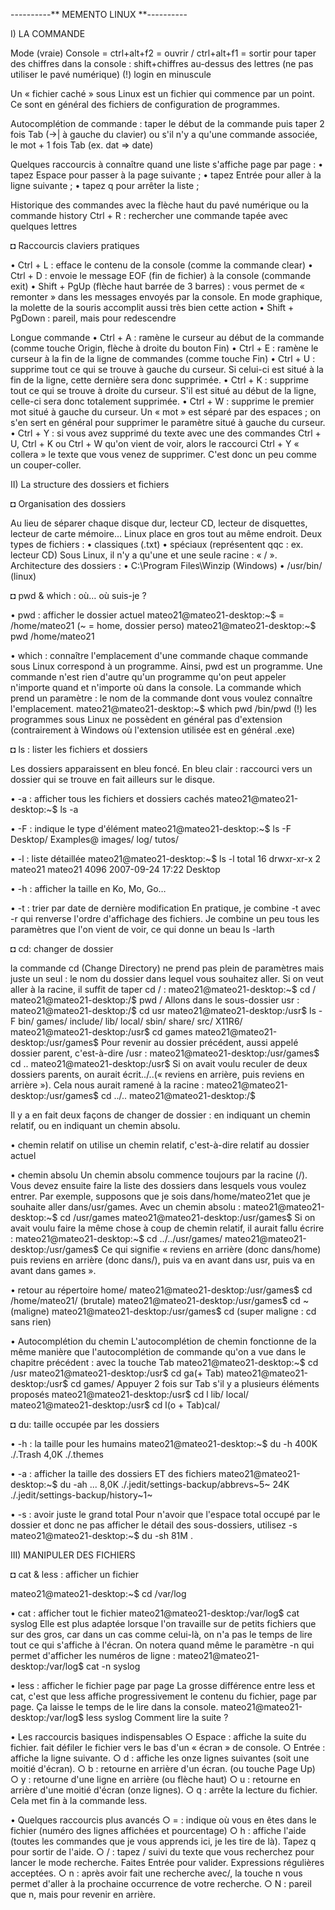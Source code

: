 ----------** MEMENTO LINUX **----------

I) LA COMMANDE

Mode (vraie) Console = ctrl+alt+f2 = ouvrir / ctrl+alt+f1 = sortir
pour taper des chiffres dans la console : shift+chiffres au-dessus des lettres
(ne pas utiliser le pavé numérique)
(!) login en minuscule

Un « fichier caché » sous Linux est un fichier qui commence par un point.
Ce sont en général des fichiers de configuration de programmes.

Autocomplétion de commande : taper le début de la commande puis taper 2 fois Tab (->| à gauche du clavier)
ou s'il n'y a qu'une commande associée, le mot + 1 fois Tab (ex. dat => date)

Quelques raccourcis à connaître quand une liste s'affiche page par page :
• tapez Espace pour passer à la page suivante ;
• tapez Entrée pour aller à la ligne suivante ;
• tapez q pour arrêter la liste ;

Historique des commandes avec la flèche haut du pavé numérique ou la commande history
Ctrl + R : rechercher une commande tapée avec quelques lettres

◘ Raccourcis claviers pratiques

• Ctrl + L : efface le contenu de la console (comme la commande clear)
• Ctrl + D : envoie le message EOF (fin de fichier) à la console (commande exit)
• Shift + PgUp (flèche haut barrée de 3 barres) : vous permet de « remonter » dans les messages envoyés par la console. En mode graphique, la molette de la souris accomplit aussi très bien cette action
• Shift + PgDown : pareil, mais pour redescendre

Longue commande
• Ctrl + A : ramène le curseur au début de la commande (comme touche Origin, flèche à droite du bouton Fin)
• Ctrl + E : ramène le curseur à la fin de la ligne de commandes (comme touche Fin)
• Ctrl + U : supprime tout ce qui se trouve à gauche du curseur. Si celui-ci est situé à la fin de la ligne, cette dernière sera donc supprimée.
• Ctrl + K : supprime tout ce qui se trouve à droite du curseur. S'il est situé au début de la ligne, celle-ci sera donc totalement supprimée.
• Ctrl + W : supprime le premier mot situé à gauche du curseur. Un « mot » est séparé par des espaces ; on s'en sert en général pour supprimer le paramètre situé à gauche du curseur.
• Ctrl + Y : si vous avez supprimé du texte avec une des commandes Ctrl + U, Ctrl + K ou Ctrl + W qu'on vient de voir, alors le raccourci Ctrl + Y « collera » le texte que vous venez de supprimer. C'est donc un peu comme un couper-coller.


II) La structure des dossiers et fichiers

◘ Organisation des dossiers

Au lieu de séparer chaque disque dur, lecteur CD, lecteur de disquettes, lecteur de carte mémoire… Linux place en gros tout au même endroit.
Deux types de fichiers :
• classiques (.txt)
• spéciaux (représentent qqc : ex. lecteur CD)
Sous Linux, il n'y a qu'une et une seule racine : « / ».
Architecture des dossiers :
• C:\Program Files\Winzip (Windows)
• /usr/bin/ (linux)

◘ pwd & which : où… où suis-je ?

• pwd : afficher le dossier actuel
mateo21@mateo21-desktop:~$ = /home/mateo21 (~ = home, dossier perso)
mateo21@mateo21-desktop:~$ pwd
/home/mateo21

• which : connaître l'emplacement d'une commande
chaque commande sous Linux correspond à un programme. Ainsi, pwd est un programme.
Une commande n'est rien d'autre qu'un programme qu'on peut appeler n'importe quand et n'importe où dans la console.
La commande which prend un paramètre : le nom de la commande dont vous voulez connaître l'emplacement.
mateo21@mateo21-desktop:~$ which pwd
/bin/pwd
(!) les programmes sous Linux ne possèdent en général pas d'extension (contrairement à Windows où l'extension utilisée est en général .exe)

◘ ls : lister les fichiers et dossiers

Les dossiers apparaissent en bleu foncé. En bleu clair : raccourci vers un dossier qui se trouve en fait ailleurs sur le disque.

• -a : afficher tous les fichiers et dossiers cachés
mateo21@mateo21-desktop:~$ ls -a

• -F : indique le type d'élément
mateo21@mateo21-desktop:~$ ls -F
Desktop/  Examples@  images/  log/  tutos/

• -l : liste détaillée
mateo21@mateo21-desktop:~$ ls -l
total 16
drwxr-xr-x 2 mateo21 mateo21 4096 2007-09-24 17:22 Desktop

• -h : afficher la taille en Ko, Mo, Go…

• -t : trier par date de dernière modification
En pratique, je combine -t avec -r qui renverse l'ordre d'affichage des fichiers.
Je combine un peu tous les paramètres que l'on vient de voir, ce qui donne un beau ls -larth

◘ cd: changer de dossier

la commande cd (Change Directory) ne prend pas plein de paramètres mais juste un seul : le nom du dossier dans lequel vous souhaitez aller.
Si on veut aller à la racine, il suffit de taper cd / :
mateo21@mateo21-desktop:~$ cd /
mateo21@mateo21-desktop:/$ pwd
/
Allons dans le sous-dossier usr :
mateo21@mateo21-desktop:/$ cd usr
mateo21@mateo21-desktop:/usr$ ls -F
bin/  games/  include/  lib/  local/  sbin/  share/  src/  X11R6/
mateo21@mateo21-desktop:/usr$ cd games
mateo21@mateo21-desktop:/usr/games$
Pour revenir au dossier précédent, aussi appelé dossier parent, c'est-à-dire /usr :
mateo21@mateo21-desktop:/usr/games$ cd ..
mateo21@mateo21-desktop:/usr$
Si on avait voulu reculer de deux dossiers parents, on aurait écrit../..(« reviens en arrière, puis reviens en arrière »). Cela nous aurait ramené à la racine :
mateo21@mateo21-desktop:/usr/games$ cd ../..
mateo21@mateo21-desktop:/$

Il y a en fait deux façons de changer de dossier : en indiquant un chemin relatif, ou en indiquant un chemin absolu.

• chemin relatif 
on utilise un chemin relatif, c'est-à-dire relatif au dossier actuel

• chemin absolu
Un chemin absolu commence toujours par la racine (/). Vous devez ensuite faire la liste des dossiers dans lesquels vous voulez entrer. Par exemple, supposons que je sois dans/home/mateo21et que je souhaite aller dans/usr/games. Avec un chemin absolu :
mateo21@mateo21-desktop:~$ cd /usr/games
mateo21@mateo21-desktop:/usr/games$
Si on avait voulu faire la même chose à coup de chemin relatif, il aurait fallu écrire :
mateo21@mateo21-desktop:~$ cd ../../usr/games/
mateo21@mateo21-desktop:/usr/games$
Ce qui signifie « reviens en arrière (donc dans/home) puis reviens en arrière (donc dans/), puis va en avant dans usr, puis va en avant dans games ».

• retour au répertoire home/
mateo21@mateo21-desktop:/usr/games$ cd /home/mateo21/ (brutale)
mateo21@mateo21-desktop:/usr/games$ cd ~ (maligne)
mateo21@mateo21-desktop:/usr/games$ cd (super maligne : cd sans rien)

• Autocomplétion du chemin
L'autocomplétion de chemin fonctionne de la même manière que l'autocomplétion de commande qu'on a vue dans le chapitre précédent : avec la touche Tab
mateo21@mateo21-desktop:~$ cd /usr
mateo21@mateo21-desktop:/usr$ cd ga(+ Tab)
mateo21@mateo21-desktop:/usr$ cd games/
Appuyer 2 fois sur Tab s'il y a plusieurs éléments proposés
mateo21@mateo21-desktop:/usr$ cd l
lib/   local/
mateo21@mateo21-desktop:/usr$ cd l(o + Tab)cal/

◘ du: taille occupée par les dossiers

• -h : la taille pour les humains
mateo21@mateo21-desktop:~$ du -h
400K    ./.Trash
4,0K    ./.themes

• -a : afficher la taille des dossiers ET des fichiers
mateo21@mateo21-desktop:~$ du -ah
...
8,0K    ./.jedit/settings-backup/abbrevs~5~
24K     ./.jedit/settings-backup/history~1~

• -s : avoir juste le grand total
Pour n'avoir que l'espace total occupé par le dossier et donc ne pas afficher le détail des sous-dossiers, utilisez -s
mateo21@mateo21-desktop:~$ du -sh
81M     .


III) MANIPULER DES FICHIERS

◘ cat & less : afficher un fichier

mateo21@mateo21-desktop:~$ cd /var/log

• cat : afficher tout le fichier
mateo21@mateo21-desktop:/var/log$ cat syslog
Elle est plus adaptée lorsque l'on travaille sur de petits fichiers que sur des gros, car dans un cas comme celui-là, on n'a pas le temps de lire tout ce qui s'affiche à l'écran.
On notera quand même le paramètre -n qui permet d'afficher les numéros de ligne :
mateo21@mateo21-desktop:/var/log$ cat -n syslog

• less : afficher le fichier page par page
La grosse différence entre less et cat, c'est que less affiche progressivement le contenu du fichier, page par page. Ça laisse le temps de le lire dans la console.
mateo21@mateo21-desktop:/var/log$ less syslog
Comment lire la suite ?

• Les raccourcis basiques indispensables
○ Espace : affiche la suite du fichier. fait défiler le fichier vers le bas d'un « écran » de console.
○ Entrée : affiche la ligne suivante. 
○ d : affiche les onze lignes suivantes (soit une moitié d'écran). 
○ b : retourne en arrière d'un écran. (ou touche Page Up)
○ y : retourne d'une ligne en arrière (ou flèche haut)
○ u : retourne en arrière d'une moitié d'écran (onze lignes).
○ q : arrête la lecture du fichier. Cela met fin à la commande less.

• Quelques raccourcis plus avancés
○ = : indique où vous en êtes dans le fichier (numéro des lignes affichées et pourcentage)
○ h : affiche l'aide (toutes les commandes que je vous apprends ici, je les tire de là). Tapez q pour sortir de l'aide.
○ / : tapez / suivi du texte que vous recherchez pour lancer le mode recherche. Faites Entrée pour valider.
Expressions régulières acceptées.
○ n : après avoir fait une recherche avec/, la touche n vous permet d'aller à la prochaine occurrence de votre recherche. 
○ N : pareil que n, mais pour revenir en arrière.